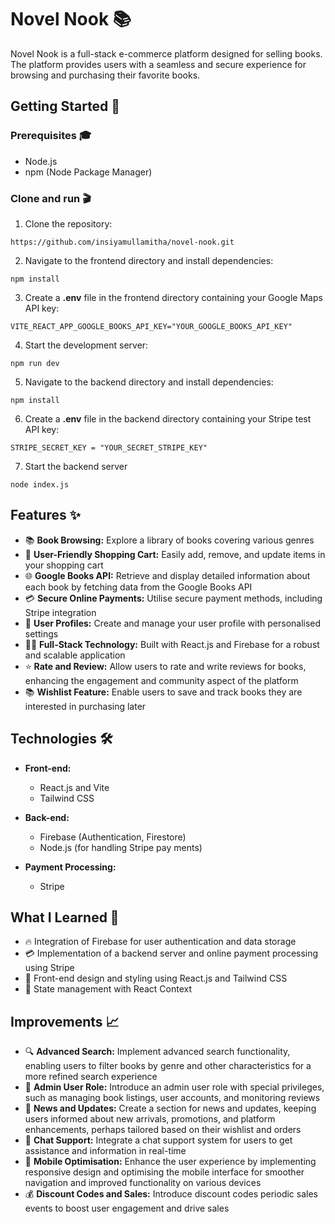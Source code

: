 # Novel Nook 📚

Novel Nook is a full-stack e-commerce platform designed for selling books. The platform provides users with a seamless and secure experience for browsing and purchasing their favorite books.

## Getting Started 🚀

### Prerequisites 🎓

- Node.js
- npm (Node Package Manager)

### Clone and run 🎬

1. Clone the repository:

```
https://github.com/insiyamullamitha/novel-nook.git
```

2. Navigate to the frontend directory and install dependencies:

```
npm install
```

3. Create a **.env** file in the frontend directory containing your Google Maps API key:

```
VITE_REACT_APP_GOOGLE_BOOKS_API_KEY="YOUR_GOOGLE_BOOKS_API_KEY"
```

4. Start the development server:

```
npm run dev
```

5. Navigate to the backend directory and install dependencies:

```
npm install
```

6. Create a **.env** file in the backend directory containing your Stripe test API key:

```
STRIPE_SECRET_KEY = "YOUR_SECRET_STRIPE_KEY"
```

7. Start the backend server

```
node index.js
```

## Features ✨

- 📚 **Book Browsing:** Explore a library of books covering various genres
- 🛒 **User-Friendly Shopping Cart:** Easily add, remove, and update items in your shopping cart
- 🌐 **Google Books API:** Retrieve and display detailed information about each book by fetching data from the Google Books API
- 💳 **Secure Online Payments:** Utilise secure payment methods, including Stripe integration
- 📖 **User Profiles:** Create and manage your user profile with personalised settings
- 🧑‍💻 **Full-Stack Technology:** Built with React.js and Firebase for a robust and scalable application
- ⭐️ **Rate and Review:** Allow users to rate and write reviews for books, enhancing the engagement and community aspect of the platform
- 📚 **Wishlist Feature:** Enable users to save and track books they are interested in purchasing later

## Technologies 🛠️

- **Front-end:**

  - React.js and Vite
  - Tailwind CSS

- **Back-end:**

  - Firebase (Authentication, Firestore)
  - Node.js (for handling Stripe pay ments)

- **Payment Processing:**
  - Stripe

## What I Learned 🧠

- 🔥 Integration of Firebase for user authentication and data storage
- 💳 Implementation of a backend server and online payment processing using Stripe
- 🎨 Front-end design and styling using React.js and Tailwind CSS
- 📝 State management with React Context

## Improvements 📈

- 🔍 **Advanced Search:** Implement advanced search functionality, enabling users to filter books by genre and other characteristics for a more refined search experience
- 👤 **Admin User Role:** Introduce an admin user role with special privileges, such as managing book listings, user accounts, and monitoring reviews
- 📰 **News and Updates:** Create a section for news and updates, keeping users informed about new arrivals, promotions, and platform enhancements, perhaps tailored based on their wishlist and orders
- 💬 **Chat Support:** Integrate a chat support system for users to get assistance and information in real-time
- 📱 **Mobile Optimisation:** Enhance the user experience by implementing responsive design and optimising the mobile interface for smoother navigation and improved functionality on various devices
- 💰 **Discount Codes and Sales:** Introduce discount codes periodic sales events to boost user engagement and drive sales
